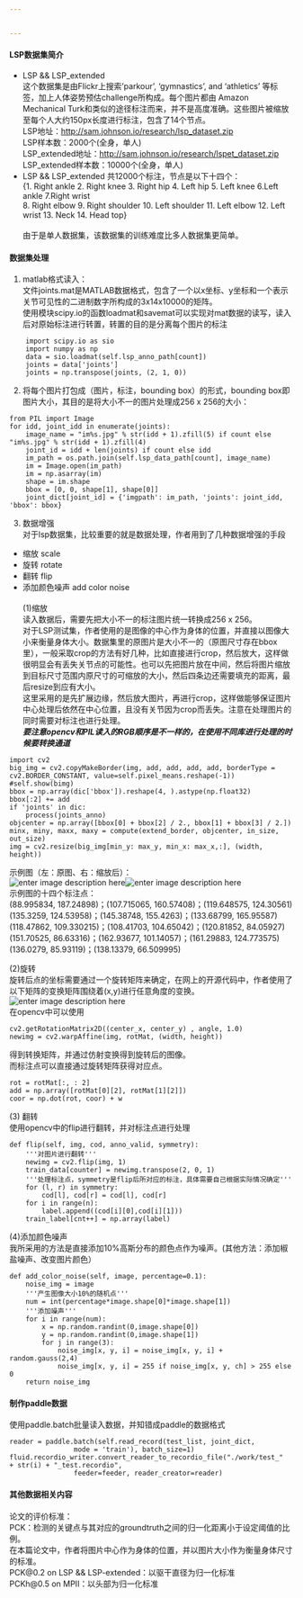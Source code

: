 ```yaml
---


---
```


<h4 id="lsp数据集简介">LSP数据集简介</h4>
<ul>
<li>LSP &amp;&amp; LSP_extended<br>
这个数据集是由Flickr上搜索’parkour’, ‘gymnastics’, and ‘athletics’ 等标签，加上人体姿势预估challenge所构成。每个图片都由 Amazon Mechanical Turk和类似的途径标注而来，并不是高度准确。这些图片被缩放至每个人大约150px长度进行标注，包含了14个节点。<br>
LSP地址：<a href="http://sam.johnson.io/research/lsp_dataset.zip">http://sam.johnson.io/research/lsp_dataset.zip</a><br>
LSP样本数：2000个(全身，单人)<br>
LSP_extended地址：<a href="http://sam.johnson.io/research/lspet_dataset.zip">http://sam.johnson.io/research/lspet_dataset.zip</a><br>
LSP_extended样本数：10000个(全身，单人)</li>
<li>LSP &amp;&amp; LSP_extended 共12000个标注，节点是以下十四个：<br>
{1. Right ankle 2. Right knee 3. Right hip 4. Left hip 5. Left knee 6.Left ankle 7.Right wrist <br> 8. Right elbow 9. Right shoulder 10. Left shoulder 11. Left elbow 12. Left wrist 13. Neck 14. Head top}<br><br>
由于是单人数据集，该数据集的训练难度比多人数据集更简单。</li>
</ul>
<h4 id="数据集处理">数据集处理</h4>
<ol>
<li>matlab格式读入：<br>
文件joints.mat是MATLAB数据格式，包含了一个以x坐标、y坐标和一个表示关节可见性的二进制数字所构成的3x14x10000的矩阵。<br>
使用模块scipy.io的函数loadmat和savemat可以实现对mat数据的读写，读入后对原始标注进行转置，转置的目的是分离每个图片的标注</li>
</ol>
<pre class=" language-python"><code class="prism  language-python">    <span class="token keyword">import</span> scipy<span class="token punctuation">.</span>io <span class="token keyword">as</span> sio
    <span class="token keyword">import</span> numpy <span class="token keyword">as</span> np
    data <span class="token operator">=</span> sio<span class="token punctuation">.</span>loadmat<span class="token punctuation">(</span>self<span class="token punctuation">.</span>lsp_anno_path<span class="token punctuation">[</span>count<span class="token punctuation">]</span><span class="token punctuation">)</span>
    joints <span class="token operator">=</span> data<span class="token punctuation">[</span><span class="token string">'joints'</span><span class="token punctuation">]</span>
    joints <span class="token operator">=</span> np<span class="token punctuation">.</span>transpose<span class="token punctuation">(</span>joints<span class="token punctuation">,</span> <span class="token punctuation">(</span><span class="token number">2</span><span class="token punctuation">,</span> <span class="token number">1</span><span class="token punctuation">,</span> <span class="token number">0</span><span class="token punctuation">)</span><span class="token punctuation">)</span>
</code></pre>
<ol start="2">
<li>将每个图片打包成（图片，标注，bounding box）的形式，bounding box即图片大小，其目的是将大小不一的图片处理成256 x 256的大小：</li>
</ol>
<pre class=" language-python"><code class="prism  language-python"><span class="token keyword">from</span> PIL <span class="token keyword">import</span> Image
<span class="token keyword">for</span> idd<span class="token punctuation">,</span> joint_idd <span class="token keyword">in</span> <span class="token builtin">enumerate</span><span class="token punctuation">(</span>joints<span class="token punctuation">)</span><span class="token punctuation">:</span>
    image_name <span class="token operator">=</span> <span class="token string">"im%s.jpg"</span> <span class="token operator">%</span> <span class="token builtin">str</span><span class="token punctuation">(</span>idd <span class="token operator">+</span> <span class="token number">1</span><span class="token punctuation">)</span><span class="token punctuation">.</span>zfill<span class="token punctuation">(</span><span class="token number">5</span><span class="token punctuation">)</span> <span class="token keyword">if</span> count <span class="token keyword">else</span> <span class="token string">"im%s.jpg"</span> <span class="token operator">%</span> <span class="token builtin">str</span><span class="token punctuation">(</span>idd <span class="token operator">+</span> <span class="token number">1</span><span class="token punctuation">)</span><span class="token punctuation">.</span>zfill<span class="token punctuation">(</span><span class="token number">4</span><span class="token punctuation">)</span>
    joint_id <span class="token operator">=</span> idd <span class="token operator">+</span> <span class="token builtin">len</span><span class="token punctuation">(</span>joints<span class="token punctuation">)</span> <span class="token keyword">if</span> count <span class="token keyword">else</span> idd
    im_path <span class="token operator">=</span> os<span class="token punctuation">.</span>path<span class="token punctuation">.</span>join<span class="token punctuation">(</span>self<span class="token punctuation">.</span>lsp_data_path<span class="token punctuation">[</span>count<span class="token punctuation">]</span><span class="token punctuation">,</span> image_name<span class="token punctuation">)</span>
    im <span class="token operator">=</span> Image<span class="token punctuation">.</span><span class="token builtin">open</span><span class="token punctuation">(</span>im_path<span class="token punctuation">)</span>
    im <span class="token operator">=</span> np<span class="token punctuation">.</span>asarray<span class="token punctuation">(</span>im<span class="token punctuation">)</span>
    shape <span class="token operator">=</span> im<span class="token punctuation">.</span>shape
    bbox <span class="token operator">=</span> <span class="token punctuation">[</span><span class="token number">0</span><span class="token punctuation">,</span> <span class="token number">0</span><span class="token punctuation">,</span> shape<span class="token punctuation">[</span><span class="token number">1</span><span class="token punctuation">]</span><span class="token punctuation">,</span> shape<span class="token punctuation">[</span><span class="token number">0</span><span class="token punctuation">]</span><span class="token punctuation">]</span>
    joint_dict<span class="token punctuation">[</span>joint_id<span class="token punctuation">]</span> <span class="token operator">=</span> <span class="token punctuation">{</span><span class="token string">'imgpath'</span><span class="token punctuation">:</span> im_path<span class="token punctuation">,</span> <span class="token string">'joints'</span><span class="token punctuation">:</span> joint_idd<span class="token punctuation">,</span> <span class="token string">'bbox'</span><span class="token punctuation">:</span> bbox<span class="token punctuation">}</span>
</code></pre>
<ol start="3">
<li>数据增强<br>
对于lsp数据集，比较重要的就是数据处理，作者用到了几种数据增强的手段</li>
</ol>
<ul>
<li>缩放 scale</li>
<li>旋转 rotate</li>
<li>翻转 flip</li>
<li>添加颜色噪声 add color noise<br><br>
(1)缩放<br>
读入数据后，需要先把大小不一的标注图片统一转换成256 x 256。<br>
对于LSP测试集，作者使用的是图像的中心作为身体的位置，并直接以图像大小来衡量身体大小。数据集里的原图片是大小不一的（原图尺寸存在bbox里），一般采取crop的方法有好几种，比如直接进行crop，然后放大，这样做很明显会有丢失关节点的可能性。也可以先把图片放在中间，然后将图片缩放到目标尺寸范围内原尺寸的可缩放的大小，然后四条边还需要填充的距离，最后resize到应有大小。<br>
这里采用的是先扩展边缘，然后放大图片，再进行crop，这样做能够保证图片中心处理后依然在中心位置，且没有关节因为crop而丢失。注意在处理图片的同时需要对标注也进行处理。<br>
<em><strong>要注意opencv和PIL读入的RGB顺序是不一样的，在使用不同库进行处理的时候要转换通道</strong></em></li>
</ul>
<pre class=" language-python"><code class="prism  language-python"><span class="token keyword">import</span> cv2
big_img <span class="token operator">=</span> cv2<span class="token punctuation">.</span>copyMakeBorder<span class="token punctuation">(</span>img<span class="token punctuation">,</span> add<span class="token punctuation">,</span> add<span class="token punctuation">,</span> add<span class="token punctuation">,</span> add<span class="token punctuation">,</span> borderType <span class="token operator">=</span> cv2<span class="token punctuation">.</span>BORDER_CONSTANT<span class="token punctuation">,</span> value<span class="token operator">=</span>self<span class="token punctuation">.</span>pixel_means<span class="token punctuation">.</span>reshape<span class="token punctuation">(</span><span class="token operator">-</span><span class="token number">1</span><span class="token punctuation">)</span><span class="token punctuation">)</span>
<span class="token comment">#self.show(bimg)  </span>
bbox <span class="token operator">=</span> np<span class="token punctuation">.</span>array<span class="token punctuation">(</span>dic<span class="token punctuation">[</span><span class="token string">'bbox'</span><span class="token punctuation">]</span><span class="token punctuation">)</span><span class="token punctuation">.</span>reshape<span class="token punctuation">(</span><span class="token number">4</span><span class="token punctuation">,</span> <span class="token punctuation">)</span><span class="token punctuation">.</span>astype<span class="token punctuation">(</span>np<span class="token punctuation">.</span>float32<span class="token punctuation">)</span>
bbox<span class="token punctuation">[</span><span class="token punctuation">:</span><span class="token number">2</span><span class="token punctuation">]</span> <span class="token operator">+=</span> add
<span class="token keyword">if</span> <span class="token string">'joints'</span> <span class="token keyword">in</span> dic<span class="token punctuation">:</span>
    process<span class="token punctuation">(</span>joints_anno<span class="token punctuation">)</span>
objcenter <span class="token operator">=</span> np<span class="token punctuation">.</span>array<span class="token punctuation">(</span><span class="token punctuation">[</span>bbox<span class="token punctuation">[</span><span class="token number">0</span><span class="token punctuation">]</span> <span class="token operator">+</span> bbox<span class="token punctuation">[</span><span class="token number">2</span><span class="token punctuation">]</span> <span class="token operator">/</span> <span class="token number">2</span><span class="token punctuation">.</span><span class="token punctuation">,</span> bbox<span class="token punctuation">[</span><span class="token number">1</span><span class="token punctuation">]</span> <span class="token operator">+</span> bbox<span class="token punctuation">[</span><span class="token number">3</span><span class="token punctuation">]</span> <span class="token operator">/</span> <span class="token number">2</span><span class="token punctuation">.</span><span class="token punctuation">]</span><span class="token punctuation">)</span>
minx<span class="token punctuation">,</span> miny<span class="token punctuation">,</span> maxx<span class="token punctuation">,</span> maxy <span class="token operator">=</span> compute<span class="token punctuation">(</span>extend_border<span class="token punctuation">,</span> objcenter<span class="token punctuation">,</span> in_size<span class="token punctuation">,</span> out_size<span class="token punctuation">)</span>
img <span class="token operator">=</span> cv2<span class="token punctuation">.</span>resize<span class="token punctuation">(</span>big_img<span class="token punctuation">[</span>min_y<span class="token punctuation">:</span> max_y<span class="token punctuation">,</span> min_x<span class="token punctuation">:</span> max_x<span class="token punctuation">,</span><span class="token punctuation">:</span><span class="token punctuation">]</span><span class="token punctuation">,</span> <span class="token punctuation">(</span>width<span class="token punctuation">,</span> height<span class="token punctuation">)</span><span class="token punctuation">)</span>
</code></pre>
<p>示例图（左：原图、右：缩放后）：<br>
<img src="https://ai-studio-static-online.cdn.bcebos.com/2824e603256145b38e3c91979d7f9cbf43d5453c40744ff4b08771824043aaff" alt="enter image description here"><img src="https://ai-studio-static-online.cdn.bcebos.com/af00a193923048d3827fee3eca9acd11c95e4d92809441c3bdd1052756bbfee7" alt="enter image description here"><br>
示例图的十四个标注点：<br>
(88.995834, 187.24898)；(107.715065, 160.57408)；(119.648575, 124.30561)<br>
(135.3259, 124.53958)；(145.38748, 155.4263)；(133.68799, 165.95587)<br>
(118.47862, 109.330215)；(108.41703, 104.65042)；(120.81852, 84.05927)<br>
(151.70525, 86.63316)；(162.93677, 101.14057)；(161.29883, 124.773575)<br>
(136.0279, 85.93119)；(138.13379, 66.509995)</p>
<p>(2)旋转<br>
旋转后点的坐标需要通过一个旋转矩阵来确定，在网上的开源代码中，作者使用了以下矩阵的变换矩阵围绕着(x,y)进行任意角度的变换。<br>
<img src="https://ai-studio-static-online.cdn.bcebos.com/e220f5617a9945d6a5abd76634c84314142dbf1fc11244348897fab68e016b5b" alt="enter image description here"><br>
在opencv中可以使用</p>
<pre class=" language-python"><code class="prism  language-python">cv2<span class="token punctuation">.</span>getRotationMatrix2D<span class="token punctuation">(</span><span class="token punctuation">(</span>center_x<span class="token punctuation">,</span> center_y<span class="token punctuation">)</span> <span class="token punctuation">,</span> angle<span class="token punctuation">,</span> <span class="token number">1.0</span><span class="token punctuation">)</span>
newimg <span class="token operator">=</span> cv2<span class="token punctuation">.</span>warpAffine<span class="token punctuation">(</span>img<span class="token punctuation">,</span> rotMat<span class="token punctuation">,</span> <span class="token punctuation">(</span>width<span class="token punctuation">,</span> height<span class="token punctuation">)</span><span class="token punctuation">)</span>
</code></pre>
<p>得到转换矩阵，并通过仿射变换得到旋转后的图像。<br>
而标注点可以直接通过旋转矩阵获得对应点。</p>
<pre class=" language-python"><code class="prism  language-python">rot <span class="token operator">=</span> rotMat<span class="token punctuation">[</span><span class="token punctuation">:</span><span class="token punctuation">,</span> <span class="token punctuation">:</span> <span class="token number">2</span><span class="token punctuation">]</span>
add <span class="token operator">=</span> np<span class="token punctuation">.</span>array<span class="token punctuation">(</span><span class="token punctuation">[</span>rotMat<span class="token punctuation">[</span><span class="token number">0</span><span class="token punctuation">]</span><span class="token punctuation">[</span><span class="token number">2</span><span class="token punctuation">]</span><span class="token punctuation">,</span> rotMat<span class="token punctuation">[</span><span class="token number">1</span><span class="token punctuation">]</span><span class="token punctuation">[</span><span class="token number">2</span><span class="token punctuation">]</span><span class="token punctuation">]</span><span class="token punctuation">)</span>
coor <span class="token operator">=</span> np<span class="token punctuation">.</span>dot<span class="token punctuation">(</span>rot<span class="token punctuation">,</span> coor<span class="token punctuation">)</span> <span class="token operator">+</span> w
</code></pre>
<p>(3) 翻转<br>
使用opencv中的flip进行翻转，并对标注点进行处理</p>
<pre class=" language-python"><code class="prism  language-python"><span class="token keyword">def</span> <span class="token function">flip</span><span class="token punctuation">(</span>self<span class="token punctuation">,</span> img<span class="token punctuation">,</span> cod<span class="token punctuation">,</span> anno_valid<span class="token punctuation">,</span> symmetry<span class="token punctuation">)</span><span class="token punctuation">:</span>
    <span class="token triple-quoted-string string">'''对图片进行翻转'''</span>
    newimg <span class="token operator">=</span> cv2<span class="token punctuation">.</span>flip<span class="token punctuation">(</span>img<span class="token punctuation">,</span> <span class="token number">1</span><span class="token punctuation">)</span>
    train_data<span class="token punctuation">[</span>counter<span class="token punctuation">]</span> <span class="token operator">=</span> newimg<span class="token punctuation">.</span>transpose<span class="token punctuation">(</span><span class="token number">2</span><span class="token punctuation">,</span> <span class="token number">0</span><span class="token punctuation">,</span> <span class="token number">1</span><span class="token punctuation">)</span>
    <span class="token triple-quoted-string string">'''处理标注点，symmetry是flip后所对应的标注，具体需要自己根据实际情况确定'''</span>
    <span class="token keyword">for</span> <span class="token punctuation">(</span>l<span class="token punctuation">,</span> r<span class="token punctuation">)</span> <span class="token keyword">in</span> symmetry<span class="token punctuation">:</span>
        cod<span class="token punctuation">[</span>l<span class="token punctuation">]</span><span class="token punctuation">,</span> cod<span class="token punctuation">[</span>r<span class="token punctuation">]</span> <span class="token operator">=</span> cod<span class="token punctuation">[</span>l<span class="token punctuation">]</span><span class="token punctuation">,</span> cod<span class="token punctuation">[</span>r<span class="token punctuation">]</span>
    <span class="token keyword">for</span> i <span class="token keyword">in</span> <span class="token builtin">range</span><span class="token punctuation">(</span>n<span class="token punctuation">)</span><span class="token punctuation">:</span>
        label<span class="token punctuation">.</span>append<span class="token punctuation">(</span><span class="token punctuation">(</span>cod<span class="token punctuation">[</span>i<span class="token punctuation">]</span><span class="token punctuation">[</span><span class="token number">0</span><span class="token punctuation">]</span><span class="token punctuation">,</span>cod<span class="token punctuation">[</span>i<span class="token punctuation">]</span><span class="token punctuation">[</span><span class="token number">1</span><span class="token punctuation">]</span><span class="token punctuation">)</span><span class="token punctuation">)</span>
    train_label<span class="token punctuation">[</span>cnt<span class="token operator">+</span><span class="token operator">+</span><span class="token punctuation">]</span> <span class="token operator">=</span> np<span class="token punctuation">.</span>array<span class="token punctuation">(</span>label<span class="token punctuation">)</span>
</code></pre>
<p>(4)添加颜色噪声<br>
我所采用的方法是直接添加10%高斯分布的颜色点作为噪声。(其他方法：添加椒盐噪声、改变图片颜色）</p>
<pre class=" language-python"><code class="prism  language-python"><span class="token keyword">def</span> <span class="token function">add_color_noise</span><span class="token punctuation">(</span>self<span class="token punctuation">,</span> image<span class="token punctuation">,</span> percentage<span class="token operator">=</span><span class="token number">0.1</span><span class="token punctuation">)</span><span class="token punctuation">:</span>
    noise_img <span class="token operator">=</span> image 
    <span class="token triple-quoted-string string">'''产生图像大小10%的随机点'''</span>
    num <span class="token operator">=</span> <span class="token builtin">int</span><span class="token punctuation">(</span>percentage<span class="token operator">*</span>image<span class="token punctuation">.</span>shape<span class="token punctuation">[</span><span class="token number">0</span><span class="token punctuation">]</span><span class="token operator">*</span>image<span class="token punctuation">.</span>shape<span class="token punctuation">[</span><span class="token number">1</span><span class="token punctuation">]</span><span class="token punctuation">)</span>
    <span class="token triple-quoted-string string">'''添加噪声'''</span>
    <span class="token keyword">for</span> i <span class="token keyword">in</span> <span class="token builtin">range</span><span class="token punctuation">(</span>num<span class="token punctuation">)</span><span class="token punctuation">:</span> 
        x <span class="token operator">=</span> np<span class="token punctuation">.</span>random<span class="token punctuation">.</span>randint<span class="token punctuation">(</span><span class="token number">0</span><span class="token punctuation">,</span>image<span class="token punctuation">.</span>shape<span class="token punctuation">[</span><span class="token number">0</span><span class="token punctuation">]</span><span class="token punctuation">)</span> 
        y <span class="token operator">=</span> np<span class="token punctuation">.</span>random<span class="token punctuation">.</span>randint<span class="token punctuation">(</span><span class="token number">0</span><span class="token punctuation">,</span>image<span class="token punctuation">.</span>shape<span class="token punctuation">[</span><span class="token number">1</span><span class="token punctuation">]</span><span class="token punctuation">)</span> 
        <span class="token keyword">for</span> j <span class="token keyword">in</span> <span class="token builtin">range</span><span class="token punctuation">(</span><span class="token number">3</span><span class="token punctuation">)</span><span class="token punctuation">:</span>
	        noise_img<span class="token punctuation">[</span>x<span class="token punctuation">,</span> y<span class="token punctuation">,</span> i<span class="token punctuation">]</span> <span class="token operator">=</span> noise_img<span class="token punctuation">[</span>x<span class="token punctuation">,</span> y<span class="token punctuation">,</span> i<span class="token punctuation">]</span> <span class="token operator">+</span> random<span class="token punctuation">.</span>gauss<span class="token punctuation">(</span><span class="token number">2</span><span class="token punctuation">,</span><span class="token number">4</span><span class="token punctuation">)</span>
            noise_img<span class="token punctuation">[</span>x<span class="token punctuation">,</span> y<span class="token punctuation">,</span> i<span class="token punctuation">]</span> <span class="token operator">=</span> <span class="token number">255</span> <span class="token keyword">if</span> noise_img<span class="token punctuation">[</span>x<span class="token punctuation">,</span> y<span class="token punctuation">,</span> ch<span class="token punctuation">]</span> <span class="token operator">&gt;</span> <span class="token number">255</span> <span class="token keyword">else</span> <span class="token number">0</span>
    <span class="token keyword">return</span> noise_img
</code></pre>
<h4 id="制作paddle数据">制作paddle数据</h4>
<p>使用paddle.batch批量读入数据，并知错成paddle的数据格式</p>
<pre class=" language-python"><code class="prism  language-python">reader <span class="token operator">=</span> paddle<span class="token punctuation">.</span>batch<span class="token punctuation">(</span>self<span class="token punctuation">.</span>read_record<span class="token punctuation">(</span>test_list<span class="token punctuation">,</span> joint_dict<span class="token punctuation">,</span> 
				mode <span class="token operator">=</span> <span class="token string">'train'</span><span class="token punctuation">)</span><span class="token punctuation">,</span> batch_size<span class="token operator">=</span><span class="token number">1</span><span class="token punctuation">)</span>
fluid<span class="token punctuation">.</span>recordio_writer<span class="token punctuation">.</span>convert_reader_to_recordio_file<span class="token punctuation">(</span><span class="token string">"./work/test_"</span>  <span class="token operator">+</span> <span class="token builtin">str</span><span class="token punctuation">(</span>i<span class="token punctuation">)</span> <span class="token operator">+</span> <span class="token string">"_test.recordio"</span><span class="token punctuation">,</span> 
                feeder<span class="token operator">=</span>feeder<span class="token punctuation">,</span> reader_creator<span class="token operator">=</span>reader<span class="token punctuation">)</span> 
</code></pre>
<h4 id="其他数据相关内容">其他数据相关内容</h4>
<p>论文的评价标准：<br>
PCK：检测的关键点与其对应的groundtruth之间的归一化距离小于设定阈值的比例。<br>
在本篇论文中，作者将图片中心作为身体的位置，并以图片大小作为衡量身体尺寸的标准。<br>
PCK@0.2 on LSP &amp;&amp; LSP-extended：以驱干直径为归一化标准<br>
PCKh@0.5 on MPII：以头部为归一化标准</p>

